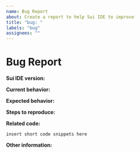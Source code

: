 ```yaml
---
name: Bug Report
about: Create a report to help Sui IDE to improve
title: "bug: "
labels: "bug"
assignees: ""
---
```


# Bug Report

**Sui IDE version:**

<!-- Please specify commit or tag version. -->

**Current behavior:**

<!-- Describe how the bug manifests. -->

**Expected behavior:**

<!-- Describe what the behavior would be without the bug. -->

**Steps to reproduce:**

<!--  Please explain the steps required to duplicate the issue, especially if you are able to provide a sample application. -->

**Related code:**

<!-- If you are able to illustrate the bug or feature request with an example, please provide it here. -->

```
insert short code snippets here
```

**Other information:**

<!-- List any other information that is relevant to your issue. Related issues, suggestions on how to fix, Stack Overflow links, forum links, etc. -->
